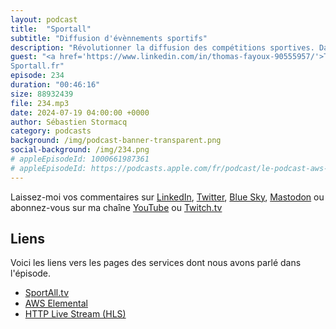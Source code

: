 ```yaml
---
layout: podcast
title:  "Sportall"
subtitle: "Diffusion d'évènnements sportifs"
description: "Révolutionner la diffusion des compétitions sportives. Dans cet épisode, nous vous présentons comment Sportall aide les fédérations et clubs de sport à diffuser leur contenu auprès des fans. En installant une application, vous pouvez accéder à des compétitions sportives rarement diffusées à la télévision. Découvrez la plateforme technique derrière la diffusion de plus de 1300 compétitions sportives par an : de l'encodage vidéo à la distribution avec les solutions AWS Elemental, en passant par la création automatique de chaînes de diffusion grâce à CloudFormation et CodeBuild."
guest: "<a href='https://www.linkedin.com/in/thomas-fayoux-90555957/'>Thomas Fayoux</a>, Senior Product Manager
Sportall.fr"
episode: 234
duration: "00:46:16" 
size: 88932439
file: 234.mp3
date: 2024-07-19 04:00:00 +0000
author: Sébastien Stormacq
category: podcasts
background: /img/podcast-banner-transparent.png
social-background: /img/234.png
# appleEpisodeId: 1000661987361
# appleEpisodeId: https://podcasts.apple.com/fr/podcast/le-podcast-aws-en-français/id1452118442
---
```


Laissez-moi vos commentaires sur [LinkedIn](https://www.linkedin.com/in/sebastienstormacq/), [Twitter](https://twitter.com/sebsto), [Blue Sky](https://bsky.app/profile/sebsto.bsky.social), [Mastodon](https://awscommunity.social/@sebsto) ou abonnez-vous sur ma chaîne [YouTube](https://www.youtube.com/sebsto) ou [Twitch.tv](https://www.twitch.tv/sebAWS)

## Liens

Voici les liens vers les pages des services dont nous avons parlé dans l'épisode.

- [SportAll.tv](https://app.sportall.tv/)
- [AWS Elemental](https://aws.amazon.com/media-services/elemental/)
- [HTTP Live Stream (HLS)](https://en.wikipedia.org/wiki/HTTP_Live_Streaming)